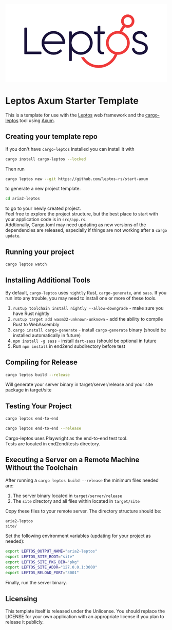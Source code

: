 <picture>
    <source srcset="https://raw.githubusercontent.com/leptos-rs/leptos/main/docs/logos/Leptos_logo_Solid_White.svg" media="(prefers-color-scheme: dark)">
    <img src="https://raw.githubusercontent.com/leptos-rs/leptos/main/docs/logos/Leptos_logo_RGB.svg" alt="Leptos Logo">
</picture>

# Leptos Axum Starter Template

This is a template for use with the [Leptos](https://github.com/leptos-rs/leptos) web framework and the [cargo-leptos](https://github.com/akesson/cargo-leptos) tool using [Axum](https://github.com/tokio-rs/axum).

## Creating your template repo

If you don't have `cargo-leptos` installed you can install it with

```bash
cargo install cargo-leptos --locked
```

Then run
```bash
cargo leptos new --git https://github.com/leptos-rs/start-axum
```

to generate a new project template.

```bash
cd aria2-leptos
```

to go to your newly created project.  
Feel free to explore the project structure, but the best place to start with your application code is in `src/app.rs`.  
Addtionally, Cargo.toml may need updating as new versions of the dependencies are released, especially if things are not working after a `cargo update`.

## Running your project

```bash
cargo leptos watch
```

## Installing Additional Tools

By default, `cargo-leptos` uses `nightly` Rust, `cargo-generate`, and `sass`. If you run into any trouble, you may need to install one or more of these tools.

1. `rustup toolchain install nightly --allow-downgrade` - make sure you have Rust nightly
2. `rustup target add wasm32-unknown-unknown` - add the ability to compile Rust to WebAssembly
3. `cargo install cargo-generate` - install `cargo-generate` binary (should be installed automatically in future)
4. `npm install -g sass` - install `dart-sass` (should be optional in future
5. Run `npm install` in end2end subdirectory before test

## Compiling for Release
```bash
cargo leptos build --release
```

Will generate your server binary in target/server/release and your site package in target/site

## Testing Your Project
```bash
cargo leptos end-to-end
```

```bash
cargo leptos end-to-end --release
```

Cargo-leptos uses Playwright as the end-to-end test tool.  
Tests are located in end2end/tests directory.

## Executing a Server on a Remote Machine Without the Toolchain
After running a `cargo leptos build --release` the minimum files needed are:

1. The server binary located in `target/server/release`
2. The `site` directory and all files within located in `target/site`

Copy these files to your remote server. The directory structure should be:
```text
aria2-leptos
site/
```
Set the following environment variables (updating for your project as needed):
```sh
export LEPTOS_OUTPUT_NAME="aria2-leptos"
export LEPTOS_SITE_ROOT="site"
export LEPTOS_SITE_PKG_DIR="pkg"
export LEPTOS_SITE_ADDR="127.0.0.1:3000"
export LEPTOS_RELOAD_PORT="3001"
```
Finally, run the server binary.

## Licensing

This template itself is released under the Unlicense. You should replace the LICENSE for your own application with an appropriate license if you plan to release it publicly.
